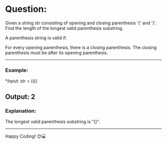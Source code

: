 # Question:
<p>Given a string str consisting of opening and closing parenthesis '(' and ')'. Find the length of the longest valid parenthesis substring.

A parenthesis string is valid if:

For every opening parenthesis, there is a closing parenthesis.
The closing parenthesis must be after its opening parenthesis.</p>

---

### Example:
**Input:* str = ((()



**Output:** 2
---

### Explanation:
The longest valid parenthesis substring is "()".

---

Happy Coding! 😊💻
